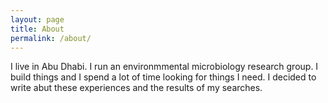 ```yaml
---
layout: page
title: About
permalink: /about/
---
```

I live in Abu Dhabi. I run an environmmental microbiology research group. I build things and I spend a lot of time looking for things I need. I decided to write abut these experiences and the results of my searches.
